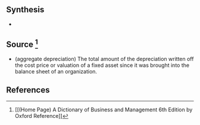 ## Synthesis
- 
## Source [^1]
- (aggregate depreciation) The total amount of the depreciation written off the cost price or valuation of a fixed asset since it was brought into the balance sheet of an organization.
## References

[^1]: [[(Home Page) A Dictionary of Business and Management 6th Edition by Oxford Reference]]